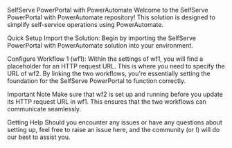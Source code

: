 SelfServe PowerPortal with PowerAutomate
Welcome to the SelfServe PowerPortal with PowerAutomate repository! This solution is designed to simplify self-service operations using PowerAutomate.

Quick Setup
Import the Solution: Begin by importing the SelfServe PowerPortal with PowerAutomate solution into your environment.

Configure Workflow 1 (wf1): Within the settings of wf1, you will find a placeholder for an HTTP request URL. This is where you need to specify the URL of wf2. By linking the two workflows, you're essentially setting the foundation for the SelfServe PowerPortal to function correctly.

Important Note
Make sure that wf2 is set up and running before you update its HTTP request URL in wf1. This ensures that the two workflows can communicate seamlessly.

Getting Help
Should you encounter any issues or have any questions about setting up, feel free to raise an issue here, and the community (or I) will do our best to assist you.
